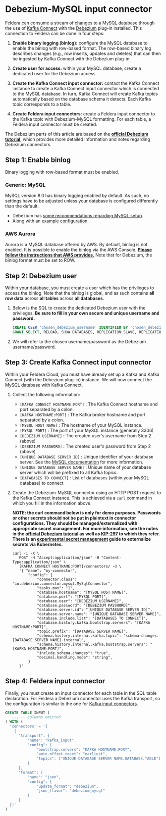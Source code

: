 # Debezium-MySQL input connector

Feldera can consume a stream of changes to a MySQL database through the use of
[Kafka Connect](https://docs.confluent.io/platform/current/connect/index.html)
with the [Debezium](https://debezium.io/) plug-in installed.
This connection to Feldera can be done in four steps:

1. **Enable binary logging (binlog):** configure the MySQL database to enable the
   binlog with row-based format. The row-based binary log describes changes
   (e.g., row inserts, updates and deletes) that can then be ingested by
   Kafka Connect with the Debezium plug-in.

2. **Create user for access:** within your MySQL database, create a dedicated user
   for the Debezium access.

3. **Create the Kafka Connect input connector:** contact the Kafka Connect instance
   to create a Kafka Connect input connector which is connected to the MySQL database.
   In turn, Kafka Connect will create Kafka topics automatically based on the database
   schema it detects. Each Kafka topic corresponds to a table.

4. **Create Feldera input connectors:** create a Feldera input connector to the
   Kafka topic with Debezium-MySQL formatting. For each table, a Feldera input
   connector must be created.
   

The Debezium parts of this article are based on the [**official Debezium tutorial**](https://debezium.io/documentation/reference/tutorial.html),
which provides more detailed information and notes regarding Debezium connectors.


## Step 1: Enable binlog

Binary logging with row-based format must be enabled.


### Generic: MySQL

MySQL version 8.0 has binary logging enabled by default.
As such, no settings have to be adjusted unless your database
is configured differently than the default.
* Debezium has [some recommendations regarding MySQL setup](https://debezium.io/documentation/reference/stable/connectors/mysql.html#setting-up-mysql).
* Along with an [example configuration](https://github.com/debezium/container-images/blob/main/examples/mysql/2.3/mysql.cnf).


### AWS Aurora

Aurora is a MySQL database offered by AWS. By default, binlog is not enabled.
It is possible to enable the binlog via the AWS Console.
[**Please follow the instructions that AWS provides.**](https://docs.aws.amazon.com/AmazonRDS/latest/AuroraUserGuide/USER_LogAccess.MySQL.BinaryFormat.html)
Note that for Debezium, the binlog format must be set to ROW.


## Step 2: Debezium user

Within your database, you must create a user which has the privileges
to access the binlog. Note that the binlog is global, and as such contains
**all row data** across **all tables** across **all databases**.

1. Below is the SQL to create the dedicated Debezium user with the privileges.
   **Be sure to fill in your own secure and unique username and password.**

   ```sql
   CREATE USER 'chosen_debezium_username' IDENTIFIED BY 'chosen_debezium_password';
   GRANT SELECT, RELOAD, SHOW DATABASES, REPLICATION SLAVE, REPLICATION CLIENT, LOCK TABLES ON *.* TO 'debezium';
   ```

2. We will refer to the chosen username/password as the Debezium username/password.


## Step 3: Create Kafka Connect input connector

Within your Feldera Cloud, you must have already set up a Kafka and
Kafka Connect (with the Debezium plug-in) instance.
We will now connect the MySQL database with Kafka Connect.

1. Collect the following information:

    * `[KAFKA CONNECT HOSTNAME:PORT]` : The Kafka Connect hostname and port separated by a colon.
    * `[KAFKA HOSTNAME:PORT]` : The Kafka broker hostname and port separated by a colon.
    * `[MYSQL HOST NAME]` : The hostname of your MySQL instance.
    * `[MYSQL PORT]` : The port of your MySQL instance (generally 3306)
    * `[DEBEZIUM USERNAME]` : The created user's username from Step 2 (above)
    * `[DEBEZIUM PASSWORD]` : The created user's password from Step 2 (above)
    * `[UNIQUE DATABASE SERVER ID]` : Unique identifier of your database server. See the [MySQL documentation](https://dev.mysql.com/doc/refman/8.0/en/replication-options.html) for more information.
    * `[UNIQUE DATABASE SERVER NAME]` : Unique name of your database server which will be prefixed to all Kafka topics.
    * `[DATABASES TO CONNECT]` : List of databases (within your MySQL database) to connect

2. Create the Debezium-MySQL connector using an HTTP POST request to the
   Kafka Connect instance. This is achieved via a `curl` command in which you fill
   in the information above.

   **NOTE: the curl command below is only for demo purposes.
   Passwords or other secrets should not be put in plaintext in connector configurations.
   They should be managed/externalized with appropriate secret management.
   For more information, see the notes in the
   [official Debezium tutorial](https://debezium.io/documentation/reference/tutorial.html)
   as well as [KIP-297](https://cwiki.apache.org/confluence/display/KAFKA/KIP-297%3A+Externalizing+Secrets+for+Connect+Configurations)
   to which they refer. There is an [experimental secret management](../../enterprise/kubernetes-guides/secret-management) guide
   to externalize secrets via Kubernetes.**

   ```
   curl -i -X \
      POST -H "Accept:application/json" -H "Content-Type:application/json" \
      [KAFKA CONNECT HOSTNAME:PORT]/connectors/ -d \
      '{ "name": "my-connector",
          "config": {
              "connector.class": "io.debezium.connector.mysql.MySqlConnector",
              "tasks.max": "1",
              "database.hostname": "[MYSQL HOST NAME]",
              "database.port": "[MYSQL PORT]",
              "database.user": "[DEBEZIUM USERNAME]",
              "database.password": "[DEBEZIUM PASSWORD]",
              "database.server.id": "[UNIQUE DATABASE SERVER ID]",
              "database.server.name": "[UNIQUE DATABASE SERVER NAME]",
              "database.include.list": "[DATABASES TO CONNECT]",
              "database.history.kafka.bootstrap.servers": "[KAFKA HOSTNAME:PORT]",
              "topic.prefix": "[DATABASE SERVER NAME]",
              "schema.history.internal.kafka.topic": "schema-changes.[DATABASE SERVER NAME].internal",
              "schema.history.internal.kafka.bootstrap.servers": "[KAFKA HOSTNAME:PORT]",
              "include.schema.changes": "true",
              "decimal.handling.mode": "string",
          }
      }'
    ```


## Step 4: Feldera input connector

Finally, you must create an input connector for each table in the SQL
table declaration.  For Feldera a Debezium connector uses the Kafka
transport, so the configuration is similar to the one for [Kafka input
connectors](kafka.md).


```sql
CREATE TABLE INPUT (
   ... -- columns omitted
) WITH (
  'connectors' = '[
    {
      "transport": {
          "name": "kafka_input",
          "config": {
              "bootstrap.servers": "KAFKA HOSTNAME:PORT",
              "auto.offset.reset": "earliest",
              "topics": ["UNIQUE DATABASE SERVER NAME.DATABASE.TABLE"]
          }
      },
      "format": {
          "name": "json",
          "config": {
              "update_format": "debezium",
              "json_flavor": "debezium_mysql"
          }
      }
  }]'
)
```
